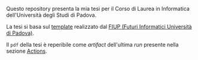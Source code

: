 Questo repository presenta la mia tesi per il Corso di Laurea in Informatica dell'Università degli Studi di Padova.

La tesi si basa sul [template](https://github.com/FIUP/Thesis-template) realizzato dal [FIUP (Futuri Informatici Università di Padova)](https://github.com/FIUP).

Il `pdf` della tesi è reperibile come _artifact_ dell'ultima _run_ presente nella sezione [Actions](https://github.com/AlessioBanzato/Tesi-triennale/actions).